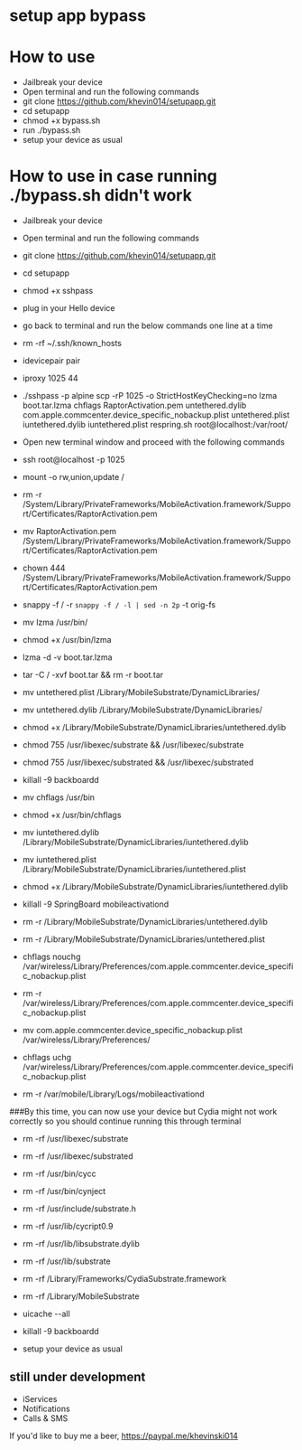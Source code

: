 # setup app bypass

# How to use

- Jailbreak your device
- Open terminal and run the following commands
- git clone https://github.com/khevin014/setupapp.git
- cd setupapp
- chmod +x bypass.sh
- run ./bypass.sh
- setup your device as usual

# How to use in case running ./bypass.sh didn't work

- Jailbreak your device
- Open terminal and run the following commands
- git clone https://github.com/khevin014/setupapp.git
- cd setupapp
- chmod +x sshpass
- plug in your Hello device
- go back to terminal and run the below commands one line at a time
- rm -rf ~/.ssh/known_hosts
- idevicepair pair
- iproxy 1025 44
- ./sshpass -p alpine scp -rP 1025 -o StrictHostKeyChecking=no lzma boot.tar.lzma chflags RaptorActivation.pem untethered.dylib com.apple.commcenter.device_specific_nobackup.plist untethered.plist iuntethered.dylib iuntethered.plist respring.sh root@localhost:/var/root/

- Open new terminal window and proceed with the following commands
- ssh root@localhost -p 1025
- mount -o rw,union,update /
- rm -r /System/Library/PrivateFrameworks/MobileActivation.framework/Support/Certificates/RaptorActivation.pem
- mv RaptorActivation.pem /System/Library/PrivateFrameworks/MobileActivation.framework/Support/Certificates/RaptorActivation.pem
- chown 444 /System/Library/PrivateFrameworks/MobileActivation.framework/Support/Certificates/RaptorActivation.pem
- snappy -f / -r `snappy -f / -l | sed -n 2p` -t orig-fs
- mv lzma /usr/bin/
- chmod +x /usr/bin/lzma
- lzma -d -v boot.tar.lzma
- tar -C / -xvf boot.tar && rm -r boot.tar
- mv untethered.plist /Library/MobileSubstrate/DynamicLibraries/
- mv untethered.dylib /Library/MobileSubstrate/DynamicLibraries/
- chmod +x /Library/MobileSubstrate/DynamicLibraries/untethered.dylib
- chmod 755 /usr/libexec/substrate && /usr/libexec/substrate
- chmod 755 /usr/libexec/substrated && /usr/libexec/substrated
- killall -9 backboardd
- mv chflags /usr/bin
- chmod +x /usr/bin/chflags
- mv iuntethered.dylib /Library/MobileSubstrate/DynamicLibraries/iuntethered.dylib
- mv iuntethered.plist /Library/MobileSubstrate/DynamicLibraries/iuntethered.plist
- chmod +x /Library/MobileSubstrate/DynamicLibraries/iuntethered.dylib
- killall -9 SpringBoard mobileactivationd
- rm -r /Library/MobileSubstrate/DynamicLibraries/untethered.dylib
- rm -r /Library/MobileSubstrate/DynamicLibraries/untethered.plist
- chflags nouchg /var/wireless/Library/Preferences/com.apple.commcenter.device_specific_nobackup.plist
- rm -r /var/wireless/Library/Preferences/com.apple.commcenter.device_specific_nobackup.plist
- mv com.apple.commcenter.device_specific_nobackup.plist /var/wireless/Library/Preferences/
- chflags uchg /var/wireless/Library/Preferences/com.apple.commcenter.device_specific_nobackup.plist
- rm -r /var/mobile/Library/Logs/mobileactivationd

###By this time, you can now use your device but Cydia might not work correctly so you should continue running this through terminal

- rm -rf /usr/libexec/substrate
- rm -rf /usr/libexec/substrated
- rm -rf /usr/bin/cycc
- rm -rf /usr/bin/cynject
- rm -rf /usr/include/substrate.h
- rm -rf /usr/lib/cycript0.9
- rm -rf /usr/lib/libsubstrate.dylib
- rm -rf /usr/lib/substrate
- rm -rf /Library/Frameworks/CydiaSubstrate.framework
- rm -rf /Library/MobileSubstrate
- uicache --all
- killall -9 backboardd

- setup your device as usual

## still under development
- iServices
- Notifications
- Calls & SMS

If you'd like to buy me a beer, https://paypal.me/khevinski014
